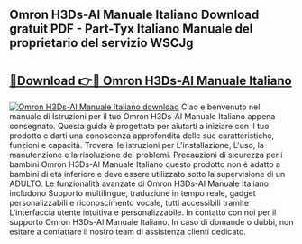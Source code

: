 ## Omron H3Ds-Al Manuale Italiano Download gratuit PDF - Part-Tyx Italiano Manuale del proprietario del servizio WSCJg

# <h2><a href="http://dfgsypa.blite.top/?on=Omron+H3Ds-Al+Manuale+Italiano">🔗Download 👉🔴 Omron H3Ds-Al Manuale Italiano</a></h2>

[![Omron H3Ds-Al Manuale Italiano download](https://i.imgur.com/lujVjoI.png)](http://dfgsypa.blite.top/?on=Omron+H3Ds-Al+Manuale+Italiano)
Ciao e benvenuto nel manuale di Istruzioni per il tuo Omron H3Ds-Al Manuale Italiano appena consegnato. Questa guida è progettata per aiutarti a iniziare con il tuo prodotto e darti una conoscenza approfondita delle sue caratteristiche, funzioni e capacità. Troverai le istruzioni per L'installazione, L'uso, la manutenzione e la risoluzione dei problemi. Precauzioni di sicurezza per i bambini Omron H3Ds-Al Manuale Italiano questo prodotto non è adatto a bambini di età inferiore e deve essere utilizzato sotto la supervisione di un ADULTO. Le funzionalità avanzate di Omron H3Ds-Al Manuale Italiano includono Supporto multilingue, traduzione in tempo reale, gadget personalizzabili e riconoscimento vocale, tutti accessibili tramite L'interfaccia utente intuitiva e personalizzabile. In contatto con noi per il supporto Omron H3Ds-Al Manuale Italiano. In caso di domande o dubbi, non esitare a contattare il nostro team di assistenza clienti dedicato.
